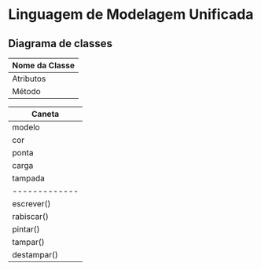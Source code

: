 # Linguagem de Modelagem Unificada
## Diagrama de classes

| Nome da Classe | 
| ------------- | 
| Atributos | 
| Método  | 



| Caneta | 
| ------------- | 
| modelo  | 
| cor | 
| ponta  | 
| carga  | 
| tampada  | 
| ------------- | 
| escrever() | 
| rabiscar() | 
| pintar() | 
| tampar() | 
| destampar() | 